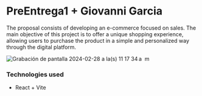 # PreEntrega1 + Giovanni Garcia

The proposal consists of developing an e-commerce focused on sales. The main objective of this project is to offer a unique shopping experience, allowing users to purchase the product in a simple and personalized way through the digital platform.


![Grabación de pantalla 2024-02-28 a la(s) 11 17 34 a  m](https://github.com/giovannigm/PreEntrega1/assets/58411051/c61d7f57-0f29-4098-abda-31c43bfc9fc2)



### Technologies used
- React + Vite
